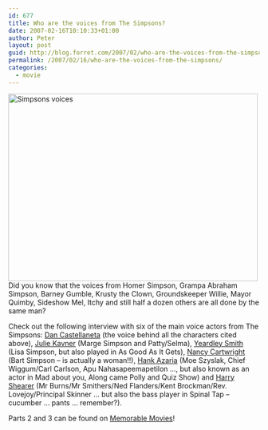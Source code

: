 ```yaml
---
id: 677
title: Who are the voices from The Simpsons?
date: 2007-02-16T10:10:33+01:00
author: Peter
layout: post
guid: http://blog.forret.com/2007/02/who-are-the-voices-from-the-simpsons/
permalink: /2007/02/16/who-are-the-voices-from-the-simpsons/
categories:
  - movie
---
```

[<img  src="http://farm1.static.flickr.com/152/390510460_55fef6f5c3.jpg" width="500" height="375" alt="Simpsons voices" />](http://www.flickr.com/photos/pforret/390510460/ "Photo Sharing")  
Did you know that the voices from Homer Simpson, Grampa Abraham Simpson, Barney Gumble, Krusty the Clown, Groundskeeper Willie, Mayor Quimby, Sideshow Mel, Itchy and still half a dozen others are all done by the same man? 

Check out the following interview with six of the main voice actors from The Simpsons: [Dan Castellaneta](http://www.imdb.com/name/nm0144657/) (the voice behind all the characters cited above), [Julie Kavner](http://www.imdb.com/name/nm0001413/) (Marge Simpson and Patty/Selma), [Yeardley Smith](http://www.imdb.com/name/nm0810379/) (Lisa Simpson, but also played in As Good As It Gets), [Nancy Cartwright](http://www.imdb.com/name/nm0004813/) (Bart Simpson &#8211; is actually a woman!!), [Hank Azaria](http://www.imdb.com/name/nm0000279/) (Moe Szyslak, Chief Wiggum/Carl Carlson, Apu Nahasapeemapetilon &#8230;, but also known as an actor in Mad about you, Along came Polly and Quiz Show) and [Harry Shearer](http://www.imdb.com/name/nm0790434/) (Mr Burns/Mr Smithers/Ned Flanders/Kent Brockman/Rev. Lovejoy/Principal Skinner &#8230; but also the bass player in Spinal Tap &#8211; cucumber &#8230; pants &#8230; remember?).  
<!--more-->

  


Parts 2 and 3 can be found on [Memorable Movies](http://video.forret.com/2007/02/the-voices-from-the-simpsons/)!